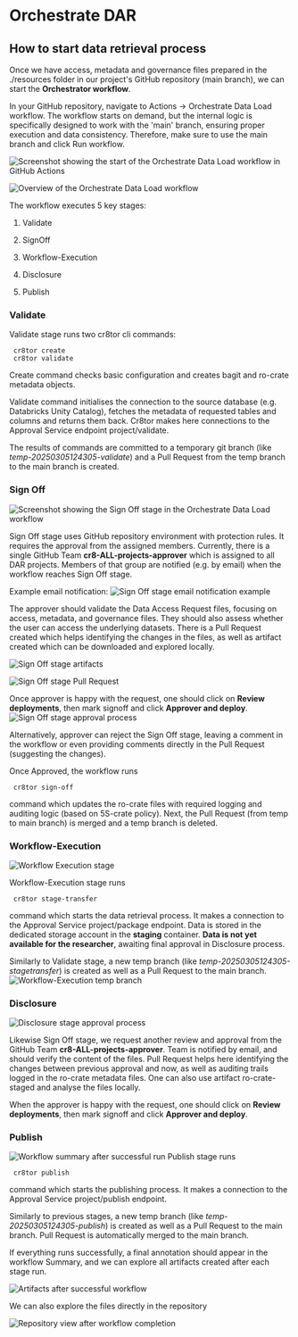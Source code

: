 # Orchestrate DAR

## How to start data retrieval process

Once we have access, metadata and governance files prepared in the ./resources folder in our project's GitHub repository (main branch), we can start the **Orchestrator workflow**.

In your GitHub repository, navigate to Actions -> Orchestrate Data Load workflow. The workflow starts on demand, but the internal logic is specifically designed to work with the 'main' branch, ensuring proper execution and data consistency. Therefore, make sure to use the main branch and click Run workflow.

![Screenshot showing the start of the Orchestrate Data Load workflow in GitHub Actions](./../assets/screenshots/project_workflow_start.png)

![Overview of the Orchestrate Data Load workflow](./../assets/screenshots/project_workflow_overview.png)

The workflow executes 5 key stages:

1) Validate

2) SignOff

3) Workflow-Execution

4) Disclosure

5) Publish

### Validate

Validate stage runs two cr8tor cli commands:

```text
 cr8tor create
 cr8tor validate
```

Create command checks basic configuration and creates bagit and ro-crate metadata objects.

Validate command initialises the connection to the source database (e.g. Databricks Unity Catalog), fetches the metadata of requested tables and columns and returns them back. Cr8tor makes here connections to the Approval Service endpoint project/validate.

The results of commands are committed to a temporary git branch (like *temp-20250305124305-validate*) and a Pull Request from the temp branch to the main branch is created.

### Sign Off

![Screenshot showing the Sign Off stage in the Orchestrate Data Load workflow](./../assets/screenshots/project_workflow_sign_off.png)

Sign Off stage uses GitHub repository environment with protection rules. It requires the approval from the assigned members. Currently, there is a single GitHub Team **cr8-ALL-projects-approver** which is assigned to all DAR projects. Members of that group are notified (e.g. by email) when the workflow reaches Sign Off stage.

Example email notification:
![Sign Off stage email notification example](./../assets/screenshots/project_email_notification.png)

The approver should validate the Data Access Request files, focusing on access, metadata, and governance files. They should also assess whether the user can access the underlying datasets.
There is a Pull Request created which helps identifying the changes in the files, as well as artifact created which can be downloaded and explored locally.

![Sign Off stage artifacts](./../assets/screenshots/project_workflow_signoff_artifacts.png)

![Sign Off stage Pull Request](./../assets/screenshots/project_pull_request_1.png)

Once approver is happy with the request, one should click on **Review deployments**, then mark signoff and click **Approver and deploy**.
![Sign Off stage approval process](./../assets/screenshots/project_workflow_sign_off_approval.png)

Alternatively, approver can reject the Sign Off stage, leaving a comment in the workflow or even providing comments directly in the Pull Request (suggesting the changes).

Once Approved, the workflow runs

```text
 cr8tor sign-off
```

command which updates the ro-crate files with required logging and auditing logic (based on 5S-crate policy).
Next, the Pull Request (from temp to main branch) is merged and a temp branch is deleted.

### Workflow-Execution

![Workflow Execution stage](./../assets/screenshots/project_workflow_execution.png)

Workflow-Execution stage runs

```text
 cr8tor stage-transfer
```

command which starts the data retrieval process. It makes a connection to the Approval Service project/package endpoint. Data is stored in the dedicated storage account in the **staging** container. **Data is not yet available for the researcher**, awaiting final approval in Disclosure process.

Similarly to Validate stage, a new temp branch (like *temp-20250305124305-stagetransfer*) is created as well as a Pull Request to the main branch.
![Workflow-Execution temp branch](./../assets/screenshots/project_temp_branch.png)

### Disclosure

![Disclosure stage approval process](./../assets/screenshots/project_workflow_disclosure.png)

Likewise Sign Off stage, we request another review and approval from the GitHub Team **cr8-ALL-projects-approver**. Team is notified by email, and should verify the content of the files. Pull Request helps here identifying the changes between previous approval and now, as well as auditing trails logged in the ro-crate metadata files. One can also use artifact ro-crate-staged and analyse the files locally.

When the approver is happy with the request, one should click on **Review deployments**, then mark signoff and click **Approver and deploy**.

### Publish

![Workflow summary after successful run](./../assets/screenshots/project_workflow_successful_run_1.png)
Publish stage runs

```text
 cr8tor publish
```

command which starts the publishing process. It makes a connection to the Approval Service project/publish endpoint.

Similarly to previous stages, a new temp branch (like *temp-20250305124305-publish*) is created as well as a Pull Request to the main branch. Pull Request is automatically merged to the main branch.

If everything runs successfully, a final annotation should appear in the workflow Summary, and we can explore all artifacts created after each stage run.

![Artifacts after successful workflow](./../assets/screenshots/project_workflow_successful_run_artifacts.png)

We can also explore the files directly in the repository

![Repository view after workflow completion](./../assets/screenshots/project_repository_final.png)

